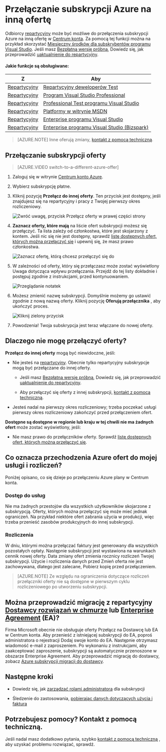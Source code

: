 <properties
    pageTitle="Przełączanie na inną ofertę subskrypcji Azure | Microsoft Azure"
    description="Dowiedz się, jak zmienić subskrypcję Azure i przełącz się do różnych oferty, za pomocą portalu zarządzania subskrypcji"
    services=""
    documentationCenter=""
    authors="genlin"
    manager="mbaldwin"
    editor=""
    tags="billing,top-support-issue"/>

<tags
    ms.service="billing"
    ms.workload="na"
    ms.tgt_pltfrm="na"
    ms.devlang="na"
    ms.topic="article"
    ms.date="09/30/2016"
    ms.author="genli"/>

# <a name="switch-your-azure-subscription-to-another-offer"></a>Przełączanie subskrypcji Azure na inną ofertę

Odbiorcy [repartycyjny](https://azure.microsoft.com/offers/ms-azr-0003p/) może być możliwe do przełączenia subskrypcji Azure na inną ofertę w [Centrum konta](https://account.windowsazure.com/Subscriptions). Za pomocą tej funkcji można na przykład skorzystać [Miesięczny środków dla subskrybentów programu Visual Studio](https://azure.microsoft.com/pricing/member-offers/msdn-benefits-details/). Jeśli masz [Bezpłatną wersję próbną](https://azure.microsoft.com/free/), Dowiedz się, jak przeprowadzić [uaktualnienie do repartycyjny](billing-upgrade-azure-subscription.md).

#### <a name="whats-supported"></a>Jakie funkcje są obsługiwane:

| Z                                                              | Aby                                                                                      |
|-------------------------------------------------------------------|-----------------------------------------------------------------------------------------|
| [Repartycyjny](https://azure.microsoft.com/offers/ms-azr-0003p/) | [Repartycyjny deweloperów Test](https://azure.microsoft.com/offers/ms-azr-0023p/)              |
| [Repartycyjny](https://azure.microsoft.com/offers/ms-azr-0003p/) | [Program Visual Studio Professional](https://azure.microsoft.com/offers/ms-azr-0059p/)          |
| [Repartycyjny](https://azure.microsoft.com/offers/ms-azr-0003p/) | [Professional Test programu Visual Studio](https://azure.microsoft.com/offers/ms-azr-0060p/)     |
| [Repartycyjny](https://azure.microsoft.com/offers/ms-azr-0003p/) | [Platformy w witrynie MSDN](https://azure.microsoft.com/offers/ms-azr-0062p/)                      |
| [Repartycyjny](https://azure.microsoft.com/offers/ms-azr-0003p/) | [Enterprise programu Visual Studio](https://azure.microsoft.com/offers/ms-azr-0063p/)            |
| [Repartycyjny](https://azure.microsoft.com/offers/ms-azr-0003p/) | [Enterprise programu Visual Studio (Bizspark)](https://azure.microsoft.com/offers/ms-azr-0064p/) |

> [AZURE.NOTE] Inne oferują zmiany, [kontakt z pomocą techniczną](https://portal.azure.com/?#blade/Microsoft_Azure_Support/HelpAndSupportBlade).
    
## <a name="switch-subscription-offer"></a>Przełączanie subskrypcji oferty

> [AZURE.VIDEO switch-to-a-different-azure-offer]

1.  Zaloguj się w witrynie [Centrum konto Azure](https://account.windowsazure.com/Subscriptions).

2.  Wybierz subskrypcję płatne.

3.  Kliknij pozycję **Przełącz do innej oferty**. Ten przycisk jest dostępny, jeśli znajdujesz się na repartycyjny i pracy z Twojej pierwszy okres rozliczeniowy.

    ![Zwróć uwagę, przycisk Przełącz oferty w prawej części strony](./media/billing-how-to-switch-azure-offer/switchbutton.png)
    
4.  **Zaznacz oferty, które mają** na liście ofert subskrypcji możesz się przełączyć. Ta lista zależy od członkostwa, które jest skojarzony z kontem. Jeśli nic się nie jest dostępny, sprawdź [listę dostępnych ofert, których można przełączyć się](#whats-supported) i upewnij się, że masz prawo członkostwa. 

    ![Zaznacz ofertę, którą chcesz przełączyć się do](./media/billing-how-to-switch-azure-offer/selectoffer.png)

5.  W zależności od oferty, który się przełączasz może zostać wyświetlony Uwaga dotycząca wpływu przełączania. Przejdź do tej listy dokładnie i postępuj zgodnie z instrukcjami, przed kontynuowaniem.

    ![Przeglądanie notatek](./media/billing-how-to-switch-azure-offer/thingstonote.png)

6.  Możesz zmienić nazwę subskrypcji. Domyślnie możemy go ustawić zgodnie z nową nazwą oferty. Kliknij pozycję **Oferują przełącznika** , aby ukończyć proces.

    ![Kliknij zielony przycisk](./media/billing-how-to-switch-azure-offer/confirmpage.png)

7.  Powodzenia! Twoja subskrypcja jest teraz włączane do nowej oferty.

## <a name="why-cant-i-switch-offers"></a>Dlaczego nie mogę przełączyć oferty?

**Przełącz do innej oferty** mogą być niewidoczne, jeśli:

- Nie jesteś na [repartycyjny](https://azure.microsoft.com/offers/ms-azr-0003p/). Obecnie tylko repartycyjny subskrypcje mogą być przełączane do innej oferty.

    - Jeśli masz [Bezpłatną wersję próbną](https://azure.microsoft.com/free/), Dowiedz się, jak przeprowadzić [uaktualnienie do repartycyjny](billing-upgrade-azure-subscription.md).

    - Aby przełączyć się oferty z innej subskrypcji, [kontakt z pomocą techniczną](https://portal.azure.com/?#blade/Microsoft_Azure_Support/HelpAndSupportBlade).

- Jesteś nadal na pierwszy okres rozliczeniowy; trzeba poczekać usługi pierwszy okres rozliczeniowy zakończyć przed przełączeniem ofert.

**Dostępne są dostępne w regionie lub kraju w tej chwili nie ma żadnych ofert** może zostać wyświetlony, jeśli:

- Nie masz prawo do przełączników oferty. Sprawdź [listę dostępnych ofert, których można przełączyć się](#whats-supported).

## <a name="what-does-switching-azure-offers-do-to-my-service-and-billing"></a>Co oznacza przechodzenia Azure ofert do mojej usługi i rozliczeń?

Poniżej opisano, co się dzieje po przełączeniu Azure plany w Centrum konta.

### <a name="access-to-services"></a>Dostęp do usług

Nie ma żadnych przestojów dla wszystkich użytkowników skojarzone z subskrypcją. Oferty, których można przełączyć się może mieć jednak ograniczeń. Na przykład niektóre ofert zabrania użycia w produkcji, więc trzeba przenieść zasobów produkcyjnych do innej subskrypcji.

### <a name="billing"></a>Rozliczenia

W dniu, którymi można przełączać faktury jest generowany dla wszystkich pozostałych opłaty. Następnie subskrypcji jest wystawiona na warunkach cennik nowej oferty. Data zmiany ofert zmienia rocznicy rozliczeń Twojej subskrypcji. Użycie i rozliczenia danych przed Zmień oferta nie jest zachowywana, dlatego jest zalecane, Pobierz kopię przed przełączeniem.

> [AZURE.NOTE] Ze względu na ograniczenia dotyczące rozliczeń przełączniki oferty nie są dostępne w pierwszym cyklu rozliczeniowego po utworzeniu subskrypcji.

## <a name="can-i-migrate-from-pay-as-you-go-to-cloud-solution-providerhttpspartnermicrosoftcomsolutionscloud-reseller-overview-csp-or-enterprise-agreementhttpsazuremicrosoftcompricingenterprise-agreement-ea"></a>Można przeprowadzić migrację z repartycyjny [Dostawcy rozwiązań w chmurze](https://partner.microsoft.com/Solutions/cloud-reseller-overview) lub [Enterprise Agreement](https://azure.microsoft.com/pricing/enterprise-agreement/) (EA)?

Firma Microsoft obecnie nie obsługuje oferty Przełącz na Dostawcę lub EA w Centrum konta. Aby przenieść z istniejącej subskrypcji do EA, poproś administratora o rejestracji Dodaj swoje konto do EA. Następnie otrzymasz wiadomość e-mail z zaproszeniem. Po wykonaniu z instrukcjami, aby zaakceptować zaproszenie, subskrypcji są automatycznie przenoszone w obszarze Enterprise Agreement. Aby przeprowadzić migrację do dostawcy, zobacz [Azure subskrypcji migracji do dostawcy](https://blogs.technet.microsoft.com/hybridcloudbp/2016/08/26/azure-subscription-migration-to-csp/).

## <a name="next-steps"></a>Następne kroki

- Dowiedz się, jak [zarządzać rolami administratora](billing-add-change-azure-subscription-administrator.md) dla subskrypcji

- Śledzenie do zastosowania, [pobierając danych dotyczących użycia i faktura](billing-download-azure-invoice-daily-usage-date.md)

## <a name="need-help-contact-support"></a>Potrzebujesz pomocy? Kontakt z pomocą techniczną.

Jeśli nadal masz dodatkowo pytania, szybko [kontakt z pomocą techniczną](https://portal.azure.com/?#blade/Microsoft_Azure_Support/HelpAndSupportBlade) , aby uzyskać problemu rozwiązać, sprawdź.
